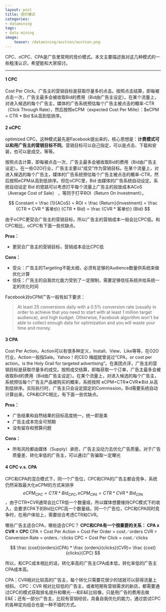 ```yaml
---
layout: post 
title: 竞价模式
categories:
- datamining 
tags:
- data mining 
image: 
    teaser: /datamining/auction/auction.png 
---
```


CPC、oCPC、CPA是广告里常用的竞价模式。本文主要描述我对这几种模式的一些粗浅认识，希望能和大家探讨。

---------------------------

#### 1 CPC

Cost Per Click。广告主的营销目标是获取尽量多的点击。按照点击结算，即每被点击一次，广告主最多会被收取Bid的费用（Bid由广告主设定）。在某个流量上，对进入候选的每个广告主，媒体的广告系统预估每个广告主被点击的概率-CTR（Click Through Rate），然后按照eCPM（expected Cost Per Mille）：$eCPM = CTR * Bid $从高到低排序。

#### 2 oCPC

optimized CPC。这种模式最先是Facebook提出来的，核心思想是：**计费模式可以和用广告主的营销目标不同**。营销目标可以自己指定，可以是点击、下载和安装，也可以是成交，等等。

按照点击计算，即每被点击一次，广告主最多会被收取Bid的费用（Bid由广告主设定）。在一些O2O行业，广告主主要以“成交”作为营销目标。在某个流量上，对进入候选的每个广告主，媒体的广告系统预估每个广告主被点击的概率-CTR，然后按照eCPM从高到低排序。但在oCPC里，Bid 由媒体的广告系统自动设定。系统自动设定 Bid 的思路可以考虑打平每个流量上广告主的投放成本ACoS（Average Cost of Sale） ，等同于打平ROI（Return On Investment）。

$$
Constant = \frac {1}{ACoS} = ROI = \frac {Return}{Investment} = \frac {CTR * CVR * 客单价} {CTR * Bid} = \frac {CVR * 客单价} {Bid}
$$

由于oCPC更契合广告主的营销目标，所以广告主的营销成本一般会比CPC低。和CPC相比，oCPC有下面一些优缺点。

**Pros：**

- 更契合广告主的营销目标，营销成本会比CPC低

**Cons：**

- 受众：广告主的Targeting不能太细，必须有足够的Audience数量供系统来做优化计算
- 信任：广告主的自我优化能力受到了一定限制，需要足够信任系统并给系统一定的优化时间

Facebook对oCPM广告一般有如下要求：

> At least 25 conversions daily with a 0.5% conversion rate (usually in order to 
achieve that you need to start with at least 1 million target audience), and 
high budget. Otherwise, Facebook algorithm won't be able to collect enough data
for optimization and you will waste your time and money.

#### 3 CPA
Cost Per Action。Action可以有很多种定义，Install、View、Like等等，在O2O行业，Action一般指Sale。Yahoo！的CEO 梅姐就曾说过“CPA，or cost per action，is the Holy Grail for targeted advertising”。在美团点评，广告主的营销目标是获取尽量多的成交。按照成交结算，即每获取一个订单，广告主最多会被收取Bid的费用（Bid由广告主设定）。在某个流量上，对进入候选的每个广告主，系统预估每个广告主产品被购买的概率，系统按照 eCPM=CTR∗CVR∗Bid 从高到低排序。实际执行时，广告主只会设定固定的Commission，Bid需要系统自动计算出来。CPA和CPC相比，有下面一些优缺点。

**Pros：**

- 广告结果和自然结果的目标高度统一，统一即是美
- 广告主成本完全可预期
- 没有留存和预算问题

**Cons：**

- 所有风险都由媒体（Supply）承担，广告主没动力去优化广告质量。对于广告质量差、转化率低的广告主，可以通过广告骗取一定曝光

#### 4 CPC v.s. CPA

CPC和CPA的混合模式下，同一个广告位，CPC和CPA的广告主都会竞争，系统仍然采取最大化eCPM的方式来排序 $$eCPM_{CPC } = CTR * Bid_{CPC},eCPM_{CPA} = CTR*CVR*Bid_{CPA}$$，由于CTR*CVR通常会比CTR低一个数量级，所以媒体想要维持CPC模式下的收入，会要求CPA下的Bid比CPC高一个数量级。同一个广告位，CPC和CPA同时竞争时，在用户体验上，需要综合考虑CTR和CVR。


哪些广告主适合CPA，哪些适合CPC？
**CPC和CPA有一个很重要的关系： CPA x CVR = CPC**
CPA = Cost Per Action = Cost Per Order = cost／orders
CVR = Conversion Rate = orders／clicks
CPC = Cost Per Click = cost／clicks

$$
\frac {cost}{orders}(CPA) * \frac {orders}{clicks}(CVR)= \frac {cost}{clicks}(CPC)
$$

所以，和CPC成本相比的话，转化率高的广告主CPA成本低，转化率低的广告主CPA成本高。

CPA：CVR相对比较高的广告主，每个转化只需要花很少的钱就可以获得流量上倾斜。
CPC：CVR 相对比较低的广告主，或者短期有营销需求的新店，都需要通过CPC的模式获取排名提升和曝光---和E&E比较像，只是用广告的费用去做E&E；还有一部分广告主，比较有营销经验，具备自我优化的能力，通过尝试CPC的各种定向组合也是一种不错的方式。
